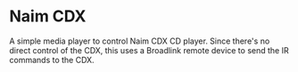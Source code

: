 # Naim CDX

A simple media player to control Naim CDX CD player. Since there's no direct control of the CDX, this uses a Broadlink remote device to send the IR commands to the CDX.
